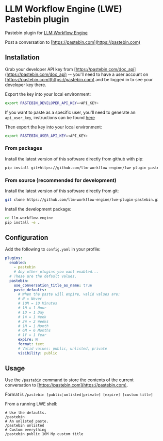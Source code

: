 # LLM Workflow Engine (LWE) Pastebin plugin

Pastebin plugin for [LLM Workflow Engine](https://github.com/llm-workflow-engine/llm-workflow-engine)

Post a conversation to [https://pastebin.com](https://pastebin.com)

## Installation

Grab your developer API key from [https://pastebin.com/doc_api](https://pastebin.com/doc_api) -- you'll need to have a
user account on [https://pastebin.com](https://pastebin.com) and be logged in to see your developer key there.

Export the key into your local environment:

```bash
export PASTEBIN_DEVELOPER_API_KEY=<API_KEY>
```

If you want to paste as a specific user, you'll need to generate an `api_user_key`, instructions can be found [here](https://pastebin.com/doc_api#9)

Then export the key into your local environment:

```bash
export PASTEBIN_USER_API_KEY=<API_KEY>
```

### From packages

Install the latest version of this software directly from github with pip:

```bash
pip install git+https://github.com/llm-workflow-engine/lwe-plugin-pastebin
```

### From source (recommended for development)

Install the latest version of this software directly from git:

```bash
git clone https://github.com/llm-workflow-engine/lwe-plugin-pastebin.git
```

Install the development package:

```bash
cd llm-workflow-engine
pip install -e .
```

## Configuration

Add the following to `config.yaml` in your profile:

```yaml
plugins:
  enabled:
    - pastebin
    # Any other plugins you want enabled...
  # These are the default values.
  pastebin:
    use_conversation_title_as_name: true
    paste_defaults:
      # When the paste will expire, valid values are:
      # N = Never
      # 10M = 10 Minutes
      # 1H = 1 Hour
      # 1D = 1 Day
      # 1W = 1 Week
      # 2W = 2 Weeks
      # 1M = 1 Month
      # 6M = 6 Months
      # 1Y = 1 Year
      expire: N
      format: text
      # Valid values: public, unlisted, private
      visibility: public
```

## Usage

Use the `/pastebin` command to store the contents of the current conversation to [https://pastebin.com](https://pastebin.com).

Format is `/pastebin [public|unlisted|private] [expire] [custom title]`

From a running LWE shell:

```
# Use the defaults.
/pastebin
# An unlisted paste.
/pastebin unlisted
# Custom everything
/pastebin public 10M My custom title
```
